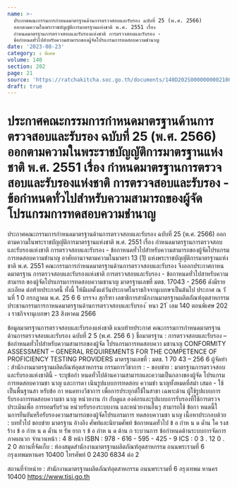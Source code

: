 ```yaml
---
name: >-
  ประกาศคณะกรรมการกำหนดมาตรฐานด้านการตรวจสอบและรับรอง ฉบับที่ 25 (พ.ศ. 2566)
  ออกตามความในพระราชบัญญัติการมาตรฐานแห่งชาติ พ.ศ. 2551 เรื่อง 
  กำหนดมาตรฐานการตรวจสอบและรับรองแห่งชาติ การตรวจสอบและรับรอง -
  ข้อกำหนดทั่วไปสำหรับความสามารถของผู้จัดโปรแกรมการทดสอบความชำนาญ
date: '2023-08-23'
category: ง พิเศษ
volume: 140
section: 202
page: 21
source: 'https://ratchakitcha.soc.go.th/documents/140D202S0000000002100.pdf'
draft: true
---
```


# ประกาศคณะกรรมการกำหนดมาตรฐานด้านการตรวจสอบและรับรอง ฉบับที่ 25 (พ.ศ. 2566) ออกตามความในพระราชบัญญัติการมาตรฐานแห่งชาติ พ.ศ. 2551 เรื่อง  กำหนดมาตรฐานการตรวจสอบและรับรองแห่งชาติ การตรวจสอบและรับรอง - ข้อกำหนดทั่วไปสำหรับความสามารถของผู้จัดโปรแกรมการทดสอบความชำนาญ

ประกาศคณะกรรมการกำหนดมาตรฐานด้านการตรวจสอบและรับรอง ฉบับที่ 25 (พ.ศ. 2566) ออกตามความในพระราชบัญญัติการมาตรฐานแห่งชาติ พ.ศ. 2551 เรื่อง กำหนดมาตรฐานการตรวจสอบและรับรองแห่งชาติ การตรวจสอบและรับรอง - ข้อกาหนดทั่วไปสำหรับความสามารถของผู้จัดโปรแกรม การทดสอบความชำนาญ อาศัยอานาจตามความในมาตรา 13 (1) แห่งพระราชบัญญัติการมาตรฐานแห่งชาติ พ.ศ. 2551 คณะกรรมการกำหนดมาตรฐานด้านการตรวจสอบและรับรอง จึงออกประกาศกาหนดมาตรฐาน การตรวจสอบและรับรองแห่งชาติ การตรวจสอบและรับรอง - ข้อกาหนดทั่วไปสาหรับความสามารถ ของผู้จัดโปรแกรมการทดสอบความชานาญ มาตรฐานเลขที่ มตช. 17043 - 2566 ดังมีรายละเอียด ต่อท้ายประกาศนี้ ทั้งนี้ ให้มีผลตั้งแต่วันประกาศในราชกิจจานุเบกษาเป็นต้นไป ประกาศ ณ วั นที่ 1 0 กรกฎาคม พ.ศ. 25 6 6 บรรจง สุกรีฑา เลขาธิการสานักงานมาตรฐานผลิตภัณฑ์อุตสาหกรรม ประธานกรรมการกาหนดมาตรฐานด้านการตรวจสอบและรับรอง ้ หนา 21 ่ เลม 140 ตอนพิเศษ 202 ง ราชกิจจานุเบกษา 23 สิงหาคม 2566

ข้อมูลมาตรฐานการตรวจสอบและรับรองแห่งชาติ แนบท้ายประกาศ คณะกรรมการกำหนดมาตรฐานด้านการตรวจสอบและรับรอง ฉบับที่ 2 5 (พ.ศ. 256 6 ) ชื่อมาตรฐาน : การตรวจสอบและรับรอง – ข้อกำหนดทั่วไปสำหรับความสามารถของผู้จัด โปรแกรมการทดสอบควา มชานาญ CONFORMITY ASSESSMENT – GENERAL REQUIREMENTS FOR THE COMPETENCE OF PROFICIENCY TESTING PROVIDERS มาตรฐานเลขที่ : มตช. 1 70 43 – 256 6 ผู้จัดทำ : สำนักงานมาตรฐานผลิตภัณฑ์อุตสาหกรรม กรรมการวิชาการ : - ขอบข่าย : มาตรฐานการตรวจสอบและรับรองแห่งชาตินี้ - ระบุข้อกำ หนดทั่วไปด้านความสามารถและความเป็นกลางของผู้จัด โปรแกรมการทดสอบความชา นาญ และการดา เนินรูปแบบการทดสอบ ความชำ นาญทั้งหมดที่สม่า เสมอ - ใช้เป็นพื้นฐานสา หรับข้อ กา หนดทางวิชาการ เพื่อการประยุกต์ใช้ในสาขา เฉพาะด้าน ผู้ใช้รูปแบบการรับรองการทดสอบความชา นาญ หน่วยงาน กำ กับดูแล องค์กรและรูปแบบการรับรองที่ใช้การตรวจประเมินเพื่อ การยอมรับร่วม หน่วยรับรองระบบงาน และหน่วยงานอื่นๆ สามารถใช้ ข้อกา หนดนี้ใ นการยืนยันหรือรับรองความสามารถของผู้จัดโปรแกรมการ ทดสอบความชา นาญ เนื้อหาประกอบด้วย : บททั่วไป ขอบข่าย มาตรฐาน อ้างอิง ศัพท์และนิยามศัพท์ ข้อกาหนดทั่วไป ข้ อ กำห น ด ด้ำน โค รงส ร้าง ข้ อ กำห น ด ด้ำน ท รัพ ยาก ร ข้ อ กำห น ด ด้าน ก ระบวนการ ข้อกำหนดด้านระบบการจัดการ ภาคผนวก จำนวนหน้า : 4 8 หน้า ISBN : 978 - 616 - 595 - 425 - 9 ICS : 0 3 . 12 0 . 2 0 สถานที่จัดเก็บ : ห้องสมุดสำนักงานมาตรฐานผลิตภัณฑ์อุตสาหกรรม ถนนพระรามที่ 6 กรุงเทพมหานคร 10400 โทรศัพท์ 0 2430 6834 ต่อ 2

สถานที่จำหน่าย : สำนักงานมาตรฐานผลิตภัณฑ์อุตสาหกรรม ถนนพระรามที่ 6 กรุงเทพม หานคร 10400 https://www.tisi.go.th
